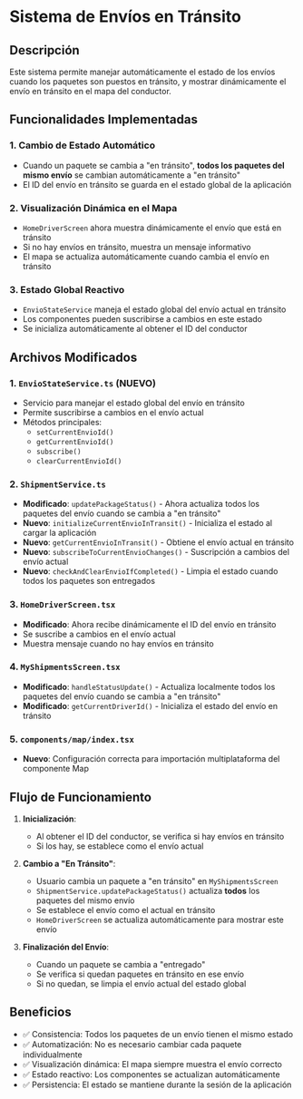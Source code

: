 # Sistema de Envíos en Tránsito

## Descripción

Este sistema permite manejar automáticamente el estado de los envíos cuando los paquetes son puestos en tránsito, y mostrar dinámicamente el envío en tránsito en el mapa del conductor.

## Funcionalidades Implementadas

### 1. Cambio de Estado Automático

- Cuando un paquete se cambia a "en tránsito", **todos los paquetes del mismo envío** se cambian automáticamente a "en tránsito"
- El ID del envío en tránsito se guarda en el estado global de la aplicación

### 2. Visualización Dinámica en el Mapa

- `HomeDriverScreen` ahora muestra dinámicamente el envío que está en tránsito
- Si no hay envíos en tránsito, muestra un mensaje informativo
- El mapa se actualiza automáticamente cuando cambia el envío en tránsito

### 3. Estado Global Reactivo

- `EnvioStateService` maneja el estado global del envío actual en tránsito
- Los componentes pueden suscribirse a cambios en este estado
- Se inicializa automáticamente al obtener el ID del conductor

## Archivos Modificados

### 1. `EnvioStateService.ts` (NUEVO)

- Servicio para manejar el estado global del envío en tránsito
- Permite suscribirse a cambios en el envío actual
- Métodos principales:
  - `setCurrentEnvioId()`
  - `getCurrentEnvioId()`
  - `subscribe()`
  - `clearCurrentEnvioId()`

### 2. `ShipmentService.ts`

- **Modificado**: `updatePackageStatus()` - Ahora actualiza todos los paquetes del envío cuando se cambia a "en tránsito"
- **Nuevo**: `initializeCurrentEnvioInTransit()` - Inicializa el estado al cargar la aplicación
- **Nuevo**: `getCurrentEnvioInTransit()` - Obtiene el envío actual en tránsito
- **Nuevo**: `subscribeToCurrentEnvioChanges()` - Suscripción a cambios del envío actual
- **Nuevo**: `checkAndClearEnvioIfCompleted()` - Limpia el estado cuando todos los paquetes son entregados

### 3. `HomeDriverScreen.tsx`

- **Modificado**: Ahora recibe dinámicamente el ID del envío en tránsito
- Se suscribe a cambios en el envío actual
- Muestra mensaje cuando no hay envíos en tránsito

### 4. `MyShipmentsScreen.tsx`

- **Modificado**: `handleStatusUpdate()` - Actualiza localmente todos los paquetes del envío cuando se cambia a "en tránsito"
- **Modificado**: `getCurrentDriverId()` - Inicializa el estado del envío en tránsito

### 5. `components/map/index.tsx`

- **Nuevo**: Configuración correcta para importación multiplataforma del componente Map

## Flujo de Funcionamiento

1. **Inicialización**:

   - Al obtener el ID del conductor, se verifica si hay envíos en tránsito
   - Si los hay, se establece como el envío actual

2. **Cambio a "En Tránsito"**:

   - Usuario cambia un paquete a "en tránsito" en `MyShipmentsScreen`
   - `ShipmentService.updatePackageStatus()` actualiza **todos** los paquetes del mismo envío
   - Se establece el envío como el actual en tránsito
   - `HomeDriverScreen` se actualiza automáticamente para mostrar este envío

3. **Finalización del Envío**:
   - Cuando un paquete se cambia a "entregado"
   - Se verifica si quedan paquetes en tránsito en ese envío
   - Si no quedan, se limpia el envío actual del estado global

## Beneficios

- ✅ Consistencia: Todos los paquetes de un envío tienen el mismo estado
- ✅ Automatización: No es necesario cambiar cada paquete individualmente
- ✅ Visualización dinámica: El mapa siempre muestra el envío correcto
- ✅ Estado reactivo: Los componentes se actualizan automáticamente
- ✅ Persistencia: El estado se mantiene durante la sesión de la aplicación
